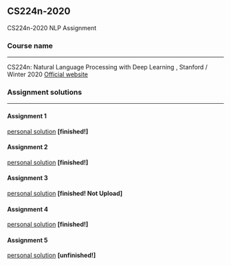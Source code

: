 ## CS224n-2020

CS224n-2020 NLP Assignment

### Course name

***
CS224n: Natural Language Processing with Deep Learning , Stanford / Winter 2020 [Official website](http://web.stanford.edu/class/cs224n/)

### Assignment solutions

***
#### Assignment 1
[personal solution](https://github.com/Jevis-Hoo/CS224n-2020/tree/master/assignment_personal_solution/assignment_1) **[finished!]**

#### Assignment 2
[personal solution](https://github.com/Jevis-Hoo/CS224n-2020/tree/master/assignment_personal_solution/assignment_2) **[finished!]**

#### Assignment 3
[personal solution](https://github.com/Jevis-Hoo/CS224n-2020/tree/master/assignment_personal_solution/assignment_3) **[finished! Not Upload]**

#### Assignment 4
[personal solution](https://github.com/Jevis-Hoo/CS224n-2020/tree/master/assignment_personal_solution/assignment_4) **[finished!]**

#### Assignment 5
[personal solution](https://github.com/Jevis-Hoo/CS224n-2020/tree/master/assignment_personal_solution/assignment_5) **[unfinished!]**
